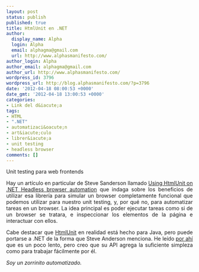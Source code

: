 ```yaml
---
layout: post
status: publish
published: true
title: HtmlUnit en .NET
author:
  display_name: Alpha
  login: Alpha
  email: alphagma@gmail.com
  url: http://www.alphasmanifesto.com/
author_login: Alpha
author_email: alphagma@gmail.com
author_url: http://www.alphasmanifesto.com/
wordpress_id: 3796
wordpress_url: http://blog.alphasmanifesto.com/?p=3796
date: '2012-04-18 08:00:53 +0000'
date_gmt: '2012-04-18 13:00:53 +0000'
categories:
- Link del d&iacute;a
tags:
- HTML
- ".NET"
- automatizaci&oacute;n
- art&iacute;culo
- librer&iacute;a
- unit testing
- headless browser
comments: []
---
```

Unit testing para web frontends

<p style="text-align: justify;">Hay un art&iacute;culo en particular de Steve Sanderson llamado <a href="http://blog.stevensanderson.com/2010/03/30/using-htmlunit-on-net-for-headless-browser-automation/">Using HtmlUnit on .NET Headless browser automation</a> que indaga sobre los beneficios de utilizar esa librer&iacute;a para simular un browser completamente funcional que podemos utilizar para nuestro unit testing, y, por qu&eacute; no, para automatizar tareas en un browser. La idea principal es poder ejecutar tareas como si de un browser se tratara, e inspeccionar los elementos de la p&aacute;gina e interactuar con ellos.</p>
<p style="text-align: justify;">Cabe destacar que <a href="http://htmlunit.sourceforge.net/">HtmlUnit</a> en realidad est&aacute; hecho para Java, pero puede portarse a .NET de la forma que Steve Anderson menciona. He le&iacute;do <a href="http://stackoverflow.com/a/3280679/147507">por ah&iacute;</a> que es un poco lento, pero creo que su API agrega la suficiente simpleza como para trabajar f&aacute;cilmente por &eacute;l.</p>
<p style="text-align: justify;"><em>Soy un zorrinito automatizado.</em></p>
